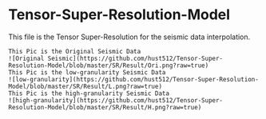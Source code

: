 # Tensor-Super-Resolution-Model
This file is the Tensor Super-Resolution for the seismic data interpolation.

    This Pic is the Original Seismic Data
    ![Original Seismic](https://github.com/hust512/Tensor-Super-Resolution-Model/blob/master/SR/Result/Ori.png?raw=true)
    This Pic is the low-granularity Seismic Data
    ![low-granularity](https://github.com/hust512/Tensor-Super-Resolution-Model/blob/master/SR/Result/L.png?raw=true)
    This Pic is the high-granularity Seismic Data
    ![high-granularity](https://github.com/hust512/Tensor-Super-Resolution-Model/blob/master/SR/Result/H.png?raw=true)
